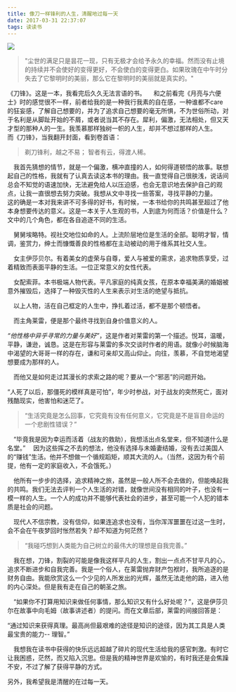 ```yaml
---
title: 像刀一样锋利的人生，清醒地过每一天
date: 2017-03-31 22:37:07
tags: 读读书
---
```

![](https://cdn.monniya.com/blogpic/2017/razoredge-01.jpg)
>"尘世的满足只是昙花一现，只有无极才会给予永久的幸福。然而没有止境的持续并不会使好的变得更好，不会使白的变得更白。如果玫瑰在中午时分失去了它黎明时的美丽，那么它在黎明时的美丽就是真实的。"

《刀锋》。这是一本，我看完后久久无法言语的书。
 和之前看完《月亮与六便士》时的感觉很不一样，前者给我的是一种我行我素的自在感，一种谁都不care的狂妄感，了解自己想要的，并为了追求自己想要的毫无所惧，不为世俗所动，对于名利是从脚趾开始的不屑，或者说当其不存在。犀利，偏激，无法相处，但又天才型的那种人的一生。我羡慕那样独树一帜的人生，却并不想过那样的人生。
 而《刀锋》，当我翻开封面，看到卷首语：
>剃刀锋利，越之不易；
智者有云，得渡人稀。

 我首先猜想的情节，就是一个偏激，横冲直撞的人，如何得道顿悟的故事。联想起自己的性格，我就有了认真去读这本书的理由。我一直觉得自己很肤浅，说话间总会不知觉的语速加快，无法避免给人以压迫感，也会无意识地去保护自己的观点，让我一直很想去努力突破。我想从文中寻找一些答案，寻找平静的力量。
 这的确是一本对我来讲不可多得的好书，有时候，一本书给你的共鸣甚至超过了他本身想要传达的意义。这是一本关于人生观的书，人到底为何而活？价值是什么？文中的几个角色，都在各自追逐不同的生活。
 
 舅舅埃略特。视社交地位如命的人。上流阶层地位是生活的全部。聪明才智，情调，鉴赏力，绅士而慷慨善良的性格都在主动被动的用于维系其社交人生。
 
 女主伊莎贝尔。有着美女的虚荣与自尊，爱人与被爱的需求，追求物质享受，过着精致而表面平静的生活。一位正常意义的女性代表。
 
 女配索菲。本书极端人物代表。平凡家庭的纯真女孩，在原本幸福美满的婚姻被意外摧毁后，选择了一种毁灭性的人生来表示对生活的绝望与抵抗。
 
 以上人物，活在自己框定的人生中，挣扎着过活，都不是那个顿悟者。
 
 而主角莱雷，便是那个最终寻找到自身价值意义的人。
 
 *“他性格中异乎寻常的力量与美好”*，这是作者对莱雷的第一个描述。悦耳，温暖，平静，谦逊，诚恳。这是在形容与莱雷的多次交谈时作者的用语。就像小时候脑海中渴望的大哥哥一样的存在，谦和可亲却又高山仰止。向往，羡慕，不自觉地渴望想要成为那样的人。
 
 而他又是如何走过其漫长的求索之路的呢？要从一个“邪恶”的问题开始。
 
 “人死了以后，那僵死的模样真是可怕”，年少时参战，对于战友的突然死亡，面对残酷现实，他害怕和迷茫了。
 
>“生活究竟是怎么回事，它究竟有没有任何意义，它究竟是不是盲目命运的一个悲剧性错误？”

 “毕竟我是因为幸运而活着（战友的救助），我想活出点名堂来，但不知道什么是名堂。”
 因为这些挥之不去的想法，他没有选择与未婚妻结婚，没有去过美国人的“赚钱”生活。他并不想做一个循规蹈矩，顺其大流的人。（当然，这因为有个前提，他有一定的家庭收入，不会饿死。）
 
 他所有一步步的选择，追求精神之旅，虽然是一般人所不会去做的，但能唤起我的共鸣。我们无法去评判一个人生活的对错，就像世间没有相同的叶子，也没有一模一样的人生。一个人的成功并不能够代表社会的进步，甚至可能一个人犯的错本质是社会的问题。
 
 现代人不信宗教，没有信仰，如果连追求也没有，当你浑浑噩噩在过这一生时，会不会在午夜梦回时怅然若失？却不知道为何茫然？

>“我碰巧想到人类能为自己树立的最伟大的理想是自我完善。”

 我在想，刀锋，割裂的可能是像我这样平凡的人生，割出一点点不甘平凡的心，追求不断进步和自我完善。我是一个俗人，在莱雷抛弃财产包袱时，我所追逐的是财务自由。我能欣赏这么一个少见的人所发出的光辉，虽然无法走他的路，进入他的内心深处。但是我有走在自己的朝圣之旅。
 
 “如果你不打算用知识来做任何事情，那么知识又有什么好处呢？”，这是伊莎贝尔在故事中向毛姆（故事讲述者）的提问。而在文章后部，莱雷的间接回答是：
 
 “通过知识来获得真理。最高尚但最艰难的途径是知识的途径，因为其工具是人类最宝贵的能力-- 理智。”
 
 我想我在读书中获得的快乐远远超越了碎片的现代生活给我的感官刺激。有时它让我困惑，茫然，而又陷入沉思。但是我的精神世界是欢愉的，有时我还是会焦躁不安，不过了解了获得平静的方式。

另外，我希望我是清醒的在过每一天。





